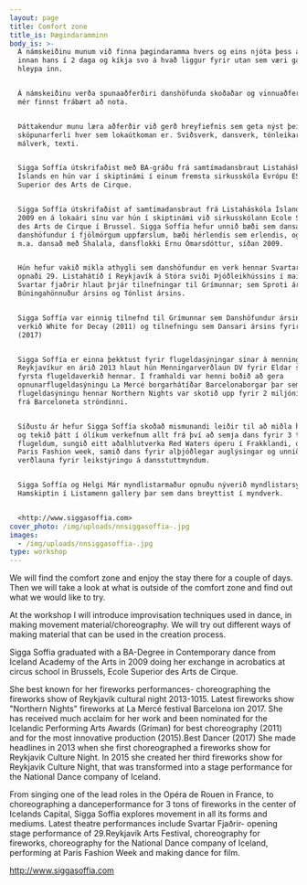 ```yaml
---
layout: page
title: Comfort zone
title_is: Þægindaramminn
body_is: >-
  Á námskeiðinu munum við finna þægindaramma hvers og eins njóta þess að vera
  innan hans í 2 daga og kíkja svo á hvað liggur fyrir utan sem væri gaman að
  hleypa inn.


  Á námskeiðinu verða spunaaðferðiri danshöfunda skoðaðar og vinnuaðferðir sem
  mér finnst frábært að nota.


  Þáttakendur munu læra aðferðir við gerð hreyfiefnis sem geta nýst þeim í
  sköpunarferli hver sem lokaútkoman er. Sviðsverk, dansverk, tónleikar,
  málverk, texti.


  Sigga Soffía útskrifaðist með BA-gráðu frá samtímadansbraut Listaháskóla
  Íslands en hún var í skiptinámi í einum fremsta sirkusskóla Evrópu ESAC  Ecole
  Superior des Arts de Cirque.


  Sigga Soffía útskrifaðist af samtímadansbraut frá Listaháskóla Íslands árið
  2009 en á lokaári sínu var hún í skiptinámi við sirkusskólann Ecole Superior
  des Arts de Cirque í Brussel. Sigga Soffía hefur unnið bæði sem dansari og
  danshöfundur í fjölmörgum uppfærslum, bæði hérlendis sem erlendis, og hefur
  m.a. dansað með Shalala, dansflokki Ernu Ómarsdóttur, síðan 2009.


  Hún hefur vakið mikla athygli sem danshöfundur en verk hennar Svartar fjaðrir
  opnaði 29. Listahátíð í Reykjavík á Stóra sviði Þjóðleikhússins í maí 2015.
  Svartar fjaðrir hlaut þrjár tilnefningar til Grímunnar; sem Sproti ársins,
  Búningahönnuður ársins og Tónlist ársins.


  Sigga Soffía var einnig tilnefnd til Grímunnar sem Danshöfundur ársins fyrir
  verkið White for Decay (2011) og tilnefningu sem Dansari ársins fyrir FUBAR
  (2017) 


  Sigga Soffía er einna þekktust fyrir flugeldasýningar sínar á menningarnóttum
  Reykjavíkur en árið 2013 hlaut hún Menningarverðlaun DV fyrir Eldar sem var
  fyrsta flugeldaverkið hennar. Í framhaldi var henni boðið að gera
  opnunarflugeldasýningu La Mercé borgarhátíðar Barcelonaborgar þar sem
  flugeldasýningu hennar Northern Nights var skotið upp fyrir 2 miljónir manna
  frá Barceloneta ströndinni. 


  Síðustu ár hefur Sigga Soffía skoðað mismunandi leiðir til að miðla hreyfingu
  og tekið þátt í ólíkum verkefnum allt frá því að semja dans fyrir 3 tonn af
  flugeldum, sungið eitt aðalhlutverka Red Waters óperu í Frakklandi, dansað á
  Paris Fashion week, samið dans fyrir alþjóðlegar auglýsingar og unnið til
  verðlauna fyrir leikstýringu á dansstuttmyndum. 


  Sigga Soffía og Helgi Már myndlistarmaður opnuðu nýverið myndlistarsýninguna
  Hamskiptin í Listamenn gallery þar sem dans breyttist í myndverk.


  <http://www.siggasoffia.com>
cover_photo: /img/uploads/nnsiggasoffia-.jpg
images:
  - /img/uploads/nnsiggasoffia-.jpg
type: workshop
---
```

We will find the comfort zone and enjoy the stay there for a couple of days. Then we will take a look at what is outside of the comfort zone and find out what we would like to try.

At the workshop I will introduce improvisation techniques used in dance, in making movement material/choreography. We will try out different ways of making material that can be used in the creation process.



Sigga Soffia graduated with a BA-Degree in Contemporary dance from Iceland Academy of the Arts in 2009 doing her exchange in acrobatics at circus school in Brussels, Ecole Superior des Arts de Cirque.

She best known for her fireworks performances- choreographing the fireworks show of Reykjavík cultural night 2013-1015. Latest fireworks show "Northern Nights" fireworks at La Mercé festival Barcelona ion 2017. She has received much acclaim for her work and been nominated for the Icelandic Performing Arts Awards (Gríman) for best choreography (2011) and for the most innovative production (2015).Best Dancer (2017) She made headlines in 2013 when she first choreographed a fireworks show for Reykjavik Culture Night. In 2015 she created her third fireworks show for Reykjavik Culture Night, that was transformed into a stage performance for the National Dance company of Iceland.

From singing one of the lead roles in the Opéra de Rouen in France, to choreographing a danceperformance for 3 tons of fireworks in the center of Icelands Capital, Sigga Soffia explores movement in all its forms and mediums. Latest theatre performances include Svartar Fjaðrir- opening stage performance of 29.Reykjavík Arts Festival, choreography for fireworks, choreography for the National Dance company of Iceland, performing at Paris Fashion Week and making dance for film.



<http://www.siggasoffia.com>
